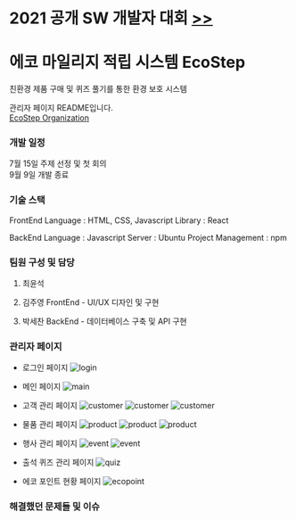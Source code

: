 # 2021 공개 SW 개발자 대회 <a href="https://www.oss.kr/dev_competition"> >> </a>

# 에코 마일리지 적립 시스템 EcoStep

친환경 제품 구매 및 퀴즈 풀기를 통한 환경 보호 시스템

관리자 페이지 README입니다.<br/>
<a href="https://github.com/2021echo-friends"> EcoStep Organization </a>


### 개발 일정

7월 15일 주제 선정 및 첫 회의<br/>
9월 9일 개발 종료

### 기술 스택

FrontEnd
Language : HTML, CSS, Javascript
Library : React

BackEnd
Language : Javascript
Server : Ubuntu
Project Management : npm

### 팀원 구성 및 담당

1. 최윤석

2. 김주영
   FrontEnd - UI/UX 디자인 및 구현

3. 박세찬
   BackEnd - 데이터베이스 구축 및 API 구현


### 관리자 페이지

* 로그인 페이지
![login](./imgs/login.png)


* 메인 페이지
![main](./imgs/mainpage.jpg)


* 고객 관리 페이지
![customer](./imgs/customerMain.jpg)
![customer](./imgs/customerAdd.jpg)
![customer](./imgs/customerEdit.jpg)


* 물품 관리 페이지
![product](./imgs/productMain.jpg)
![product](./imgs/productAdd.jpg)
![product](./imgs/productEdit.jpg)


* 행사 관리 페이지
![event](./imgs/eventMain.jpg)
![event](./imgs/eventAdd.jpg)


* 출석 퀴즈 관리 페이지
![quiz](./imgs/quizMain.jpg)


* 에코 포인트 현황 페이지
![ecopoint](./imgs/ecoPointMain.jpg)


### 해결했던 문제들 및 이슈
